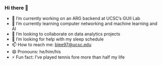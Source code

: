 ### Hi there 👋
- 🔭 I’m currently working on an ARG backend at UCSC’s GUII Lab
- 🌱 I’m currently learning computer networking and machine learning and AI
- 👯 I’m looking to collaborate on data analytics projects 
- 🤔 I’m looking for help with my sleep schedule 
- 📫 How to reach me: blee97@ucsc.edu
- 😄 Pronouns: he/him/his
- ⚡ Fun fact: I’ve played tennis fore more than half my life

